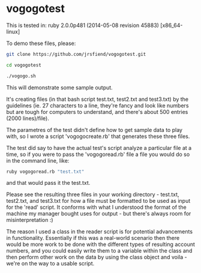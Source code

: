 vogogotest
==========

This is tested in: ruby 2.0.0p481 (2014-05-08 revision 45883) [x86_64-linux]

To demo these files, please:

```bash
git clone https://github.com/jrsfiend/vogogotest.git

cd vogogotest

./vogogo.sh
```

This will demonstrate some sample output.

It's creating files (in that bash script test.txt, test2.txt and test3.txt) by the guidelines (ie. 27 characters to a line, they're fancy and look like numbers but are tough for computers to understand, and there's about 500 entries (2000 lines)/file).

The parametres of the test didn't define how to get sample data to play with, so I wrote a script 'vogogocreate.rb' that generates these three files.

The test did say to have the actual test's script analyze a particular file at a time, so if you were to pass the 'vogogoread.rb' file a file you would do so in the command line, like:

```bash
ruby vogogoread.rb "test.txt"
```

and that would pass it the test.txt.

Please see the resulting three files in your working directory - test.txt, test2.txt, and test3.txt for how a file must be formatted to be used as input for the 'read' script. It conforms with what I understood the format of the machine my manager bought uses for output - but there's always room for misinterpretation :)

The reason I used a class in the reader script is for potential advancements in functionality. Essentially if this was a real-world scenario then there would be more work to be done with the different types of resulting account numbers, and you could easily write them to a variable within the class and then perform other work on the data by using the class object and voila - we're on the way to a usable script.
